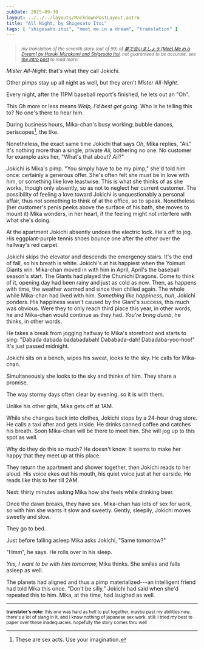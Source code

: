 ```yaml
---
pubDate: 2025-09-30
layout: ../../../layouts/MarkdownPostLayout.astro
title: "All Night, by Shigesato Itoi"
tags: [ "shigesato itoi", "meet me in a dream", "translation" ]
---
```


> ####
>
> <small>
>
> _my translation of the seventh story (out of 99) of [夢で会いましょう [Meet Me in a Dream] by Haruki Murakami and Shigesato Itoi](https://www.goodreads.com/en/book/show/31029521-let-s-meet-in-dreams), not guaranteed to be accurate. see [the intro post](/posts/meet-me-in-a-dream/00-intro) to read more!_
>
> </small>

_Mister All-Night_: that's what they call Jokichi.

Other pimps stay up all night as well, but they aren't _Mister All-Night_.

Every night, after the 11PM baseball report's finished, he lets out an "Oh".

This _Oh_ more or less means _Welp, I'd best get going_. Who is he telling this to? No one's there to hear him.

During business hours, Mika-chan's busy working: bubble dances, periscopes[^1], the like.

Nonetheless, the exact same time Jokichi that says _Oh_, Mika replies, "Aii." It's nothing more than a single, private _Aii_, bothering no one. No customer for example asks her, "What's that about? _Aii_?"

Jokichi is Mika's pimp. "You simply have to be my pimp," she'd told him once: certainly a generous offer. She's often felt she must be in love with him, or something like love leastwise. This is what she thinks of as she works, though only absently, so as not to neglect her current customer. The possibility of feeling a love toward Jokichi is unquestionably a personal affair, thus not something to think of at the office, so to speak. Nonetheless (her customer's penis peeks above the surface of his bath, she moves to mount it) Mika wonders, in her heart, if the feeling might not interfere with what she's doing.

At the apartment Jokichi absently undoes the electric lock. He's off to jog. His eggplant-purple tennis shoes bounce one after the other over the hallway's red carpet.

Jokichi skips the elevator and descends the emergency stairs. It's the end of fall, so his breath is white. Jokichi's at his happiest when the Yoimuri Giants win. Mika-chan moved in with him in April, April's the baseball season's start. The Giants had played the Chunichi Dragons. Come to think of it, opening day had been rainy and just as cold as now. Then, as happens with time, the weather warmed and since then chilled again. The whole while Mika-chan had lived with him. _Something like happiness, huh_, Jokichi ponders. His happiness wasn't caused by the Giant's success, this much was obvious. Were they to only reach third place this year, in other words, he and Mika-chan would continue as they had. _You're bring dumb_, he thinks, in other words.

He takes a break from jogging halfway to Mika's storefront and starts to sing: "Dabada dabada badabadabah! Dababada-dah! Dabadaba-yoo-hoo!" It's just passed midnight.

Jokichi sits on a bench, wipes his sweat, looks to the sky. He calls for Mika-chan.

Simultaneously she looks to the sky and thinks of him. They share a promise.

The way stormy days often clear by evening: so it is with them.

Unlike his other girls, Mika gets off at 1AM.

While she changes back into clothes, Jokichi stops by a 24-hour drug store. He calls a taxi after and gets inside. He drinks canned coffee and catches his breath. Soon Mika-chan will be there to meet him. She will jog up to this spot as well.

Why do they do this so much? He doesn't know. It seems to make her happy that they meet up at this place.

They return the apartment and shower together, then Jokichi reads to her aloud. His voice ekes out his mouth, his quiet voice just at her earside. He reads like this to her till 2AM.

Next: thirty minutes asking Mika how she feels while drinking beer.

Once the dawn breaks, they have sex. Mika-chan has lots of sex for work, so with him she wants it slow and sweetly. Gently, sleepily, Jokichi moves sweetly and slow.

They go to bed.

Just before falling asleep Mika asks Jokichi, "Same tomorrow?"

"Hmm", he says. He rolls over in his sleep.

_Yes, I want to be with him tomorrow,_ Mika thinks. She smiles and falls asleep as well.

The planets had aligned and thus a pimp materialized---an intelligent friend had told Mika this once. "Don't be silly," Jokichi had said when she'd repeated this to him. Mika, at the time, had laughed as well.

---

<small>**translator's note:** this one was hard as hell to put together, maybe past my abilities now. there's a lot of slang in it, and i know nothing of japanese sex work. still: i tried my best to paper over these inadequacies. hopefully the story comes thru well</small>


[^1]: These are sex acts. Use your imagination.
